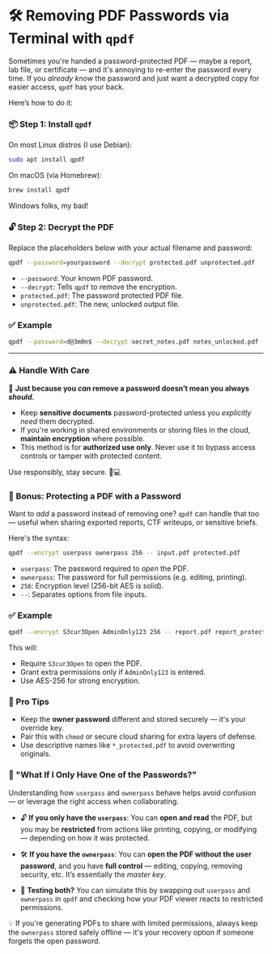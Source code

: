 # 🛠️ Removing PDF Passwords via Terminal with `qpdf`

Sometimes you're handed a password-protected PDF — maybe a report, lab file, or certificate — and it's annoying to re-enter the password every time. If you *already know* the password and just want a decrypted copy for easier access, `qpdf` has your back.

Here’s how to do it:

### 📦 Step 1: Install `qpdf`

On most Linux distros (I use Debian):

```bash
sudo apt install qpdf
```

On macOS (via Homebrew):

```bash
brew install qpdf
```

Windows folks, my bad!

### 🔓 Step 2: Decrypt the PDF

Replace the placeholders below with your actual filename and password:

```bash
qpdf --password=yourpassword --decrypt protected.pdf unprotected.pdf
```

* `--password`: Your known PDF password.
* `--decrypt`: Tells `qpdf` to remove the encryption.
* `protected.pdf`: The password protected PDF file.
* `unprotected.pdf`: The new, unlocked output file.

### ✅ Example

```bash
qpdf --password=d@3m0n$ --decrypt secret_notes.pdf notes_unlocked.pdf
```

---

### ⚠️ Handle With Care

🔐 **Just because you *can* remove a password doesn’t mean you always *should.***

* Keep **sensitive documents** password-protected unless you *explicitly need* them decrypted.
* If you're working in shared environments or storing files in the cloud, **maintain encryption** where possible.
* This method is for **authorized use only**. Never use it to bypass access controls or tamper with protected content.

Use responsibly, stay secure. 🧠💻


### 🔐 Bonus: Protecting a PDF with a Password

Want to *add* a password instead of removing one? `qpdf` can handle that too — useful when sharing exported reports, CTF writeups, or sensitive briefs.

Here's the syntax:

```bash
qpdf --encrypt userpass ownerpass 256 -- input.pdf protected.pdf
```

* `userpass`: The password required to *open* the PDF.
* `ownerpass`: The password for full permissions (e.g. editing, printing).
* `256`: Encryption level (256-bit AES is solid).
* `--`: Separates options from file inputs.

### ✅ Example

```bash
qpdf --encrypt S3cur3Open AdminOnly123 256 -- report.pdf report_protected.pdf
```

This will:

* Require `S3cur3Open` to open the PDF.
* Grant extra permissions only if `AdminOnly123` is entered.
* Use AES-256 for strong encryption.

### 🧠 Pro Tips

* Keep the **owner password** different and stored securely — it's your override key.
* Pair this with `chmod` or secure cloud sharing for extra layers of defense.
* Use descriptive names like `*_protected.pdf` to avoid overwriting originals.


### 🧩 "What If I Only Have One of the Passwords?"

Understanding how `userpass` and `ownerpass` behave helps avoid confusion — or leverage the right access when collaborating.

* 🔓 **If you only have the `userpass`**:
  You can **open and read** the PDF, but you may be **restricted** from actions like printing, copying, or modifying — depending on how it was protected.

* 🛠️ **If you have the `ownerpass`**:
  You can **open the PDF without the user password**, and you have **full control** — editing, copying, removing security, etc.
  It’s essentially the *master key*.

* 🧪 **Testing both?**
  You can simulate this by swapping out `userpass` and `ownerpass` in `qpdf` and checking how your PDF viewer reacts to restricted permissions.

💡 If you're generating PDFs to share with limited permissions, always keep the `ownerpass` stored safely offline — it's your recovery option if someone forgets the open password.


